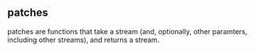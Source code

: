 ## patches

patches are functions that take a stream (and, optionally, other paramters, including other streams), and returns a stream.
